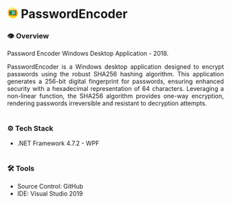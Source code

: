 # <img src="passwordencoder.png" width="25"/> PasswordEncoder

### **👁️ Overview**
Password Encoder Windows Desktop Application - 2018.

<p align="justify">
    PasswordEncoder is a Windows desktop application designed to encrypt passwords using the robust SHA256 hashing algorithm. This application generates a 256-bit digital fingerprint for passwords, ensuring enhanced security with a hexadecimal representation of 64 characters. Leveraging a non-linear function, the SHA256 algorithm provides one-way encryption, rendering passwords irreversible and resistant to decryption attempts.
</p>

#

### **⚙️ Tech Stack**
- .NET Framework 4.7.2 - WPF

#

### **🛠️ Tools**
- Source Control: GitHub
- IDE: Visual Studio 2019